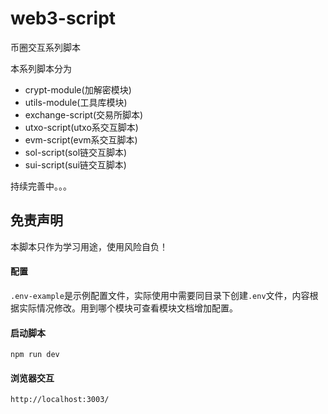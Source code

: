 # web3-script

币圈交互系列脚本

本系列脚本分为 
- crypt-module(加解密模块)
- utils-module(工具库模块)
- exchange-script(交易所脚本)
- utxo-script(utxo系交互脚本)
- evm-script(evm系交互脚本)
- sol-script(sol链交互脚本)
- sui-script(sui链交互脚本)

持续完善中。。。

## 免责声明

本脚本只作为学习用途，使用风险自负！

#### 配置

`.env-example`是示例配置文件，实际使用中需要同目录下创建`.env`文件，内容根据实际情况修改。用到哪个模块可查看模块文档增加配置。

#### 启动脚本
```
npm run dev
```

#### 浏览器交互
```
http://localhost:3003/
```
